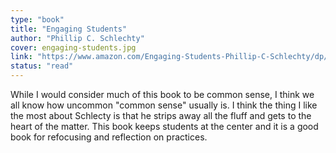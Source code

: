 ```yaml
---
type: "book"
title: "Engaging Students"
author: "Phillip C. Schlechty"
cover: engaging-students.jpg
link: "https://www.amazon.com/Engaging-Students-Phillip-C-Schlechty/dp/0470640081"
status: "read"
---
```


While I would consider much of this book to be common sense, I think we all know how uncommon "common sense" usually is. I think the thing I like the most about Schlecty is that he strips away all the fluff and gets to the heart of the matter. This book keeps students at the center and it is a good book for refocusing and reflection on practices.
